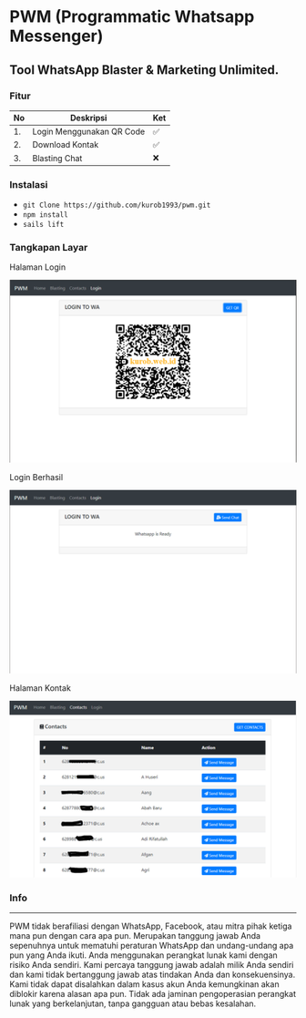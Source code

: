 # PWM (Programmatic Whatsapp Messenger)
## __Tool WhatsApp Blaster & Marketing Unlimited.__

### Fitur

|No|Deskripsi|Ket|
|--|-----|---|
|1.| Login Menggunakan QR Code |✅|
|2.| Download Kontak |✅|
|3.| Blasting Chat |❌|

### Instalasi
- `git Clone https://github.com/kurob1993/pwm.git`
- `npm install`
- `sails lift`

### Tangkapan Layar

Halaman Login
  
![Halaman login PWM](/assets/images/login.png "Halaman login PWM" )

Login Berhasil

![Halaman login PWM](/assets/images/login-berhasil.png "Halaman login PWM")

Halaman Kontak

![Halaman login PWM](/assets/images/kontak.png "Halaman login PWM")

### Info
---
PWM tidak berafiliasi dengan WhatsApp, Facebook, atau mitra pihak ketiga mana pun dengan cara apa pun. Merupakan tanggung jawab Anda sepenuhnya untuk mematuhi peraturan WhatsApp dan undang-undang apa pun yang Anda ikuti. Anda menggunakan perangkat lunak kami dengan risiko Anda sendiri. Kami percaya tanggung jawab adalah milik Anda sendiri dan kami tidak bertanggung jawab atas tindakan Anda dan konsekuensinya. Kami tidak dapat disalahkan dalam kasus akun Anda kemungkinan akan diblokir karena alasan apa pun. Tidak ada jaminan pengoperasian perangkat lunak yang berkelanjutan, tanpa gangguan atau bebas kesalahan.

